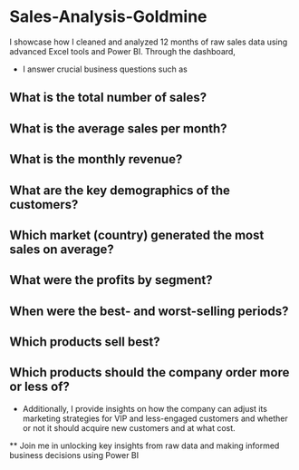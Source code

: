 # Sales-Analysis-Goldmine

I showcase how I cleaned and analyzed 12 months of raw sales data using advanced Excel tools and Power BI. 
Through the dashboard, 

* I answer crucial business questions such as
 
## What is the total number of sales?
## What is the average sales per month? 
## What is the monthly revenue?
## What are the key demographics of the customers?
## Which market (country) generated the most sales on average?
## What were the profits by segment?
## When were the best- and worst-selling periods?
## Which products sell best? 
## Which products should the company order more or less of?


* Additionally, I provide insights on how the company can adjust its marketing strategies for VIP and 
  less-engaged customers and whether or not it should acquire new customers and at what cost.

** Join me in unlocking key insights from raw data and making informed business decisions using Power BI
